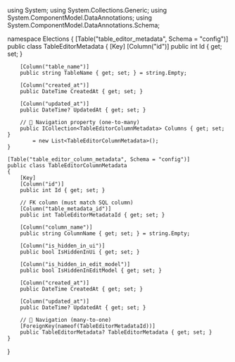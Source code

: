 using System;
using System.Collections.Generic;
using System.ComponentModel.DataAnnotations;
using System.ComponentModel.DataAnnotations.Schema;

namespace Elections
{
    [Table("table_editor_metadata", Schema = "config")]
    public class TableEditorMetadata
    {
        [Key]
        [Column("id")]
        public int Id { get; set; }

        [Column("table_name")]
        public string TableName { get; set; } = string.Empty;

        [Column("created_at")]
        public DateTime CreatedAt { get; set; }

        [Column("updated_at")]
        public DateTime? UpdatedAt { get; set; }

        // 🔗 Navigation property (one-to-many)
        public ICollection<TableEditorColumnMetadata> Columns { get; set; }
            = new List<TableEditorColumnMetadata>();
    }

    [Table("table_editor_column_metadata", Schema = "config")]
    public class TableEditorColumnMetadata
    {
        [Key]
        [Column("id")]
        public int Id { get; set; }

        // FK column (must match SQL column)
        [Column("table_metadata_id")]
        public int TableEditorMetadataId { get; set; }

        [Column("column_name")]
        public string ColumnName { get; set; } = string.Empty;

        [Column("is_hidden_in_ui")]
        public bool IsHiddenInUi { get; set; }

        [Column("is_hidden_in_edit_model")]
        public bool IsHiddenInEditModel { get; set; }

        [Column("created_at")]
        public DateTime CreatedAt { get; set; }

        [Column("updated_at")]
        public DateTime? UpdatedAt { get; set; }

        // 🔗 Navigation (many-to-one)
        [ForeignKey(nameof(TableEditorMetadataId))]
        public TableEditorMetadata? TableEditorMetadata { get; set; }
    }
}